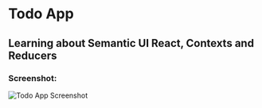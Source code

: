 # Todo App

## Learning about Semantic UI React, Contexts and Reducers

### Screenshot:

![Todo App Screenshot](https://cdn.discordapp.com/attachments/1010602676909776949/1213205990766415872/image.png?ex=65f4a120&is=65e22c20&hm=da8c5a1fdf579e98cd4b476cddb100519a939caf097b0c5f5af672fa4611dab1&)
